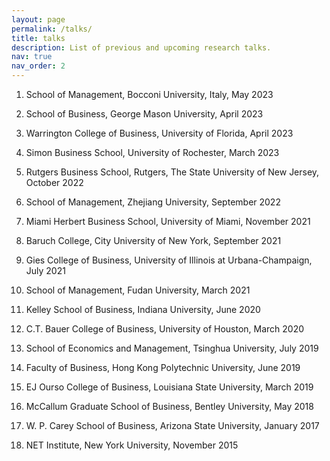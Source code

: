 ```yaml
---
layout: page
permalink: /talks/
title: talks
description: List of previous and upcoming research talks.
nav: true
nav_order: 2
---
```


1. School of Management, Bocconi University, Italy, May 2023

1. School of Business, George Mason University, April 2023

1. Warrington College of Business, University of Florida, April 2023

1. Simon Business School, University of Rochester, March 2023

1. Rutgers Business School, Rutgers, The State University of New Jersey, October 2022 

1. School of Management, Zhejiang University, September 2022

1. Miami Herbert Business School, University of Miami, November 2021

1. Baruch College, City University of New York, September 2021

1. Gies College of Business, University of Illinois at Urbana-Champaign, July 2021

1. School of Management, Fudan University, March 2021

1. Kelley School of Business, Indiana University, June 2020

1. C.T. Bauer College of Business, University of Houston, March 2020

1. School of Economics and Management, Tsinghua University, July 2019

1. Faculty of Business, Hong Kong Polytechnic University, June 2019

1. EJ Ourso College of Business, Louisiana State University, March 2019

1. McCallum Graduate School of Business, Bentley University, May 2018

1. W. P. Carey School of Business, Arizona State University, January 2017

1. NET Institute, New York University, November 2015

